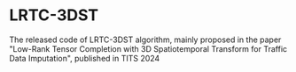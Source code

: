 # LRTC-3DST
The released code of LRTC-3DST algorithm, mainly proposed in the paper "Low-Rank Tensor Completion with 3D Spatiotemporal Transform for Traffic Data Imputation", published in TITS 2024
